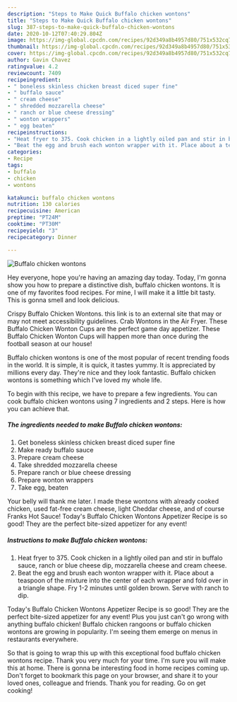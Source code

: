 ```yaml
---
description: "Steps to Make Quick Buffalo chicken wontons"
title: "Steps to Make Quick Buffalo chicken wontons"
slug: 387-steps-to-make-quick-buffalo-chicken-wontons
date: 2020-10-12T07:40:29.804Z
image: https://img-global.cpcdn.com/recipes/92d349a8b4957d80/751x532cq70/buffalo-chicken-wontons-recipe-main-photo.jpg
thumbnail: https://img-global.cpcdn.com/recipes/92d349a8b4957d80/751x532cq70/buffalo-chicken-wontons-recipe-main-photo.jpg
cover: https://img-global.cpcdn.com/recipes/92d349a8b4957d80/751x532cq70/buffalo-chicken-wontons-recipe-main-photo.jpg
author: Gavin Chavez
ratingvalue: 4.2
reviewcount: 7409
recipeingredient:
- " boneless skinless chicken breast diced super fine"
- " buffalo sauce"
- " cream cheese"
- " shredded mozzarella cheese"
- " ranch or blue cheese dressing"
- " wonton wrappers"
- " egg beaten"
recipeinstructions:
- "Heat fryer to 375. Cook chicken in a lightly oiled pan and stir in buffalo sauce, ranch or blue cheese dip, mozzarella cheese and cream cheese."
- "Beat the egg and brush each wonton wrapper with it. Place about a teaspoon of the mixture into the center of each wrapper and fold over in a triangle shape. Fry 1-2 minutes until golden brown. Serve with ranch to dip."
categories:
- Recipe
tags:
- buffalo
- chicken
- wontons

katakunci: buffalo chicken wontons 
nutrition: 130 calories
recipecuisine: American
preptime: "PT24M"
cooktime: "PT30M"
recipeyield: "3"
recipecategory: Dinner

---
```



![Buffalo chicken wontons](https://img-global.cpcdn.com/recipes/92d349a8b4957d80/751x532cq70/buffalo-chicken-wontons-recipe-main-photo.jpg)

Hey everyone, hope you're having an amazing day today. Today, I'm gonna show you how to prepare a distinctive dish, buffalo chicken wontons. It is one of my favorites food recipes. For mine, I will make it a little bit tasty. This is gonna smell and look delicious.

Crispy Buffalo Chicken Wontons. this link is to an external site that may or may not meet accessibility guidelines. Crab Wontons in the Air Fryer. These Buffalo Chicken Wonton Cups are the perfect game day appetizer. These Buffalo Chicken Wonton Cups will happen more than once during the football season at our house!

Buffalo chicken wontons is one of the most popular of recent trending foods in the world. It is simple, it is quick, it tastes yummy. It is appreciated by millions every day. They're nice and they look fantastic. Buffalo chicken wontons is something which I've loved my whole life.


To begin with this recipe, we have to prepare a few ingredients. You can cook buffalo chicken wontons using 7 ingredients and 2 steps. Here is how you can achieve that.

<!--inarticleads1-->

##### The ingredients needed to make Buffalo chicken wontons:

1. Get  boneless skinless chicken breast diced super fine
1. Make ready  buffalo sauce
1. Prepare  cream cheese
1. Take  shredded mozzarella cheese
1. Prepare  ranch or blue cheese dressing
1. Prepare  wonton wrappers
1. Take  egg, beaten


Your belly will thank me later. I made these wontons with already cooked chicken, used fat-free cream cheese, light Cheddar cheese, and of course Franks Hot Sauce! Today&#39;s Buffalo Chicken Wontons Appetizer Recipe is so good! They are the perfect bite-sized appetizer for any event! 

<!--inarticleads2-->

##### Instructions to make Buffalo chicken wontons:

1. Heat fryer to 375. Cook chicken in a lightly oiled pan and stir in buffalo sauce, ranch or blue cheese dip, mozzarella cheese and cream cheese.
1. Beat the egg and brush each wonton wrapper with it. Place about a teaspoon of the mixture into the center of each wrapper and fold over in a triangle shape. Fry 1-2 minutes until golden brown. Serve with ranch to dip.


Today&#39;s Buffalo Chicken Wontons Appetizer Recipe is so good! They are the perfect bite-sized appetizer for any event! Plus you just can&#39;t go wrong with anything buffalo chicken! Buffalo chicken rangoons or buffalo chicken wontons are growing in popularity. I&#39;m seeing them emerge on menus in restaurants everywhere. 

So that is going to wrap this up with this exceptional food buffalo chicken wontons recipe. Thank you very much for your time. I'm sure you will make this at home. There is gonna be interesting food in home recipes coming up. Don't forget to bookmark this page on your browser, and share it to your loved ones, colleague and friends. Thank you for reading. Go on get cooking!
